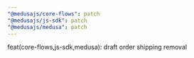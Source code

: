 ```yaml
---
"@medusajs/core-flows": patch
"@medusajs/js-sdk": patch
"@medusajs/medusa": patch
---
```


feat(core-flows,js-sdk,medusa): draft order shipping removal
